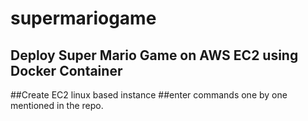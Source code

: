 # supermariogame
## Deploy Super Mario Game on AWS EC2 using Docker Container
##Create EC2 linux based instance 
##enter commands one by one mentioned in the repo.
